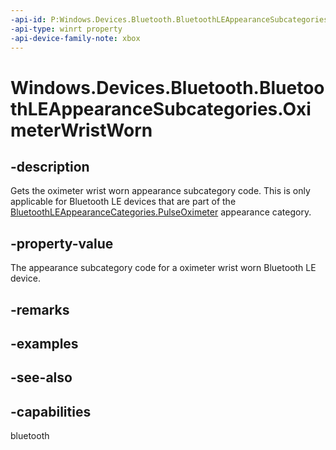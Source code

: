 ```yaml
---
-api-id: P:Windows.Devices.Bluetooth.BluetoothLEAppearanceSubcategories.OximeterWristWorn
-api-type: winrt property
-api-device-family-note: xbox
---
```


<!-- Property syntax
public ushort OximeterWristWorn { get; }
-->

# Windows.Devices.Bluetooth.BluetoothLEAppearanceSubcategories.OximeterWristWorn

## -description
Gets the oximeter wrist worn appearance subcategory code. This is only applicable for Bluetooth LE devices that are part of the [BluetoothLEAppearanceCategories.PulseOximeter](bluetoothleappearancecategories_pulseoximeter.md) appearance category.

## -property-value
The appearance subcategory code for a oximeter wrist worn Bluetooth LE device.

## -remarks

## -examples

## -see-also

## -capabilities
bluetooth
